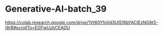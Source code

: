 # Generative-AI-batch_39
https://colab.research.google.com/drive/1Vt60YfpVd3UlS16bYAClEzNG6t5-j9rB#scrollTo=EGFwUzbCEADU
